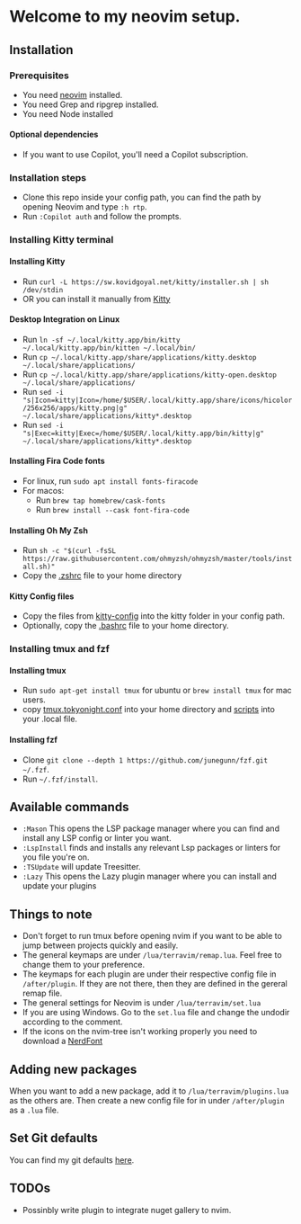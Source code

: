 # Welcome to my neovim setup.

## Installation

### Prerequisites

- You need [neovim](https://neovim.io/) installed.
- You need Grep and ripgrep installed.
- You need Node installed

#### Optional dependencies

- If you want to use Copilot, you'll need a Copilot subscription.

### Installation steps

- Clone this repo inside your config path, you can find the path by opening Neovim and type `:h rtp`.
- Run `:Copilot auth` and follow the prompts.

### Installing Kitty terminal

#### Installing Kitty

- Run `curl -L https://sw.kovidgoyal.net/kitty/installer.sh | sh /dev/stdin`
- OR you can install it manually from [Kitty](https://github.com/kovidgoyal/kitty/releases)

#### Desktop Integration on Linux

- Run `ln -sf ~/.local/kitty.app/bin/kitty ~/.local/kitty.app/bin/kitten ~/.local/bin/`
- Run `cp ~/.local/kitty.app/share/applications/kitty.desktop ~/.local/share/applications/`
- Run `cp ~/.local/kitty.app/share/applications/kitty-open.desktop ~/.local/share/applications/`
- Run `sed -i "s|Icon=kitty|Icon=/home/$USER/.local/kitty.app/share/icons/hicolor/256x256/apps/kitty.png|g" ~/.local/share/applications/kitty*.desktop`
- Run `sed -i "s|Exec=kitty|Exec=/home/$USER/.local/kitty.app/bin/kitty|g" ~/.local/share/applications/kitty*.desktop`

#### Installing Fira Code fonts

- For linux, run `sudo apt install fonts-firacode`
- For macos:
  - Run `brew tap homebrew/cask-fonts`
  - Run `brew install --cask font-fira-code`

#### Installing Oh My Zsh

- Run `sh -c "$(curl -fsSL https://raw.githubusercontent.com/ohmyzsh/ohmyzsh/master/tools/install.sh)"`
- Copy the [.zshrc](https://github.com/superbrobenji/dotfiles/blob/master/.zshrc) file to your home directory

#### Kitty Config files

- Copy the files from [kitty-config](https://github.com/superbrobenji/dotfiles/tree/master/.config/kitty) into the kitty folder in your config path.
- Optionally, copy the [.bashrc](https://github.com/superbrobenji/dotfiles/blob/master/.bashrc) file to your home directory.

### Installing tmux and fzf

#### Installing tmux

- Run `sudo apt-get install tmux` for ubuntu or `brew install tmux` for mac users.
- copy [tmux.tokyonight.conf](https://github.com/superbrobenji/dotfiles/blob/master/tmux.tokyonight.conf) into your home directory and [scripts](https://github.com/superbrobenji/dotfiles/tree/master/.local) into your .local file.

#### Installing fzf

- Clone `git clone --depth 1 https://github.com/junegunn/fzf.git ~/.fzf`.
- Run `~/.fzf/install`.

## Available commands

- `:Mason` This opens the LSP package manager where you can find and install any LSP config or linter you want.
- `:LspInstall` finds and installs any relevant Lsp packages or linters for you file you're on.
- `:TSUpdate` will update Treesitter.
- `:Lazy` This opens the Lazy plugin manager where you can install and update your plugins

## Things to note

- Don't forget to run tmux before opening nvim if you want to be able to jump between projects quickly and easily.
- The general keymaps are under `/lua/terravim/remap.lua`. Feel free to change them to your preference.
- The keymaps for each plugin are under their respective config file in `/after/plugin`. If they are not there, then they are defined in the gereral remap file.
- The general settings for Neovim is under `/lua/terravim/set.lua`
- If you are using Windows. Go to the `set.lua` file and change the undodir according to the comment.
- If the icons on the nvim-tree isn't working properly you need to download a [NerdFont](https://www.nerdfonts.com/font-downloads)

## Adding new packages

When you want to add a new package, add it to `/lua/terravim/plugins.lua` as the others are. Then create a new config file for in under `/after/plugin` as a `.lua` file.

## Set Git defaults

You can find my git defaults [here](https://github.com/superbrobenji/dotfiles/blob/master/.gitconfig).

## TODOs

- Possinbly write plugin to integrate nuget gallery to nvim.
